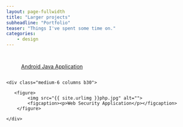 ```yaml
---
layout: page-fullwidth
title: "Larger projects"
subheadline: "Portfolio"
teaser: "Things I've spent some time on."
categories:
    - design
---
```

<!--more-->

<div class="row t60">
    <div class="medium-6 columns b30">
<a href="../../design/android-project">
        <figure>
            <img src="{{ site.urlimg }}android.jpg" alt="">
            <figcaption><p>Android Java Application</p></figcaption>
        </figure>
</a>
    </div>


    <div class="medium-6 columns b30">

       <figure>
            <img src="{{ site.urlimg }}php.jpg" alt="">
            <figcaption><p>Web Security Application</p></figcaption>
        </figure>

    </div>
</div>


